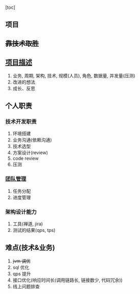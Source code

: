 [toc]

## 项目

## ~~靠技术取胜~~

## [项目描述](https://mp.weixin.qq.com/s/FVIB6MRZyjnmIV3Eq98yQw)

1. 业务, 周期, 架构, 技术, 规模(人员), 角色, 数据量, 并发量(压测)
2. 改进的想法
3. 成长、反思

## 个人职责

### 技术开发职责

1.  环境搭建
2.  业务沟通(依赖沟通)
3.  技术选型
4.  方案设计(review)
5.  code review
6.  压测

### [团队管理](https://www.yuque.com/u22083403/vglar3)

1. 任务分配
2. 进度管理

### 架构设计能力

1. 工具(禅道, jira)
2. 测试的结果(qps, tps)

## 难点(技术&业务)

1. ~~jvm 调优~~
2. sql 优化
3. qps 提升
4. 接口优化(响应时间长(调用链路长, 链接数少, 代码冗余))
5. 线上问题排查
